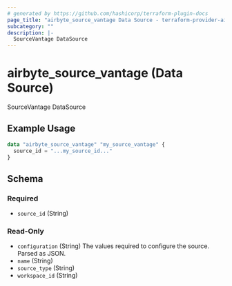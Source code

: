 ```yaml
---
# generated by https://github.com/hashicorp/terraform-plugin-docs
page_title: "airbyte_source_vantage Data Source - terraform-provider-airbyte"
subcategory: ""
description: |-
  SourceVantage DataSource
---
```


# airbyte_source_vantage (Data Source)

SourceVantage DataSource

## Example Usage

```terraform
data "airbyte_source_vantage" "my_source_vantage" {
  source_id = "...my_source_id..."
}
```

<!-- schema generated by tfplugindocs -->
## Schema

### Required

- `source_id` (String)

### Read-Only

- `configuration` (String) The values required to configure the source. Parsed as JSON.
- `name` (String)
- `source_type` (String)
- `workspace_id` (String)


